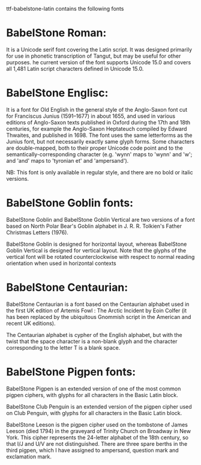 ttf-babelstone-latin contains the following fonts

# BabelStone Roman:

It is a Unicode serif font covering the Latin script.
It was designed primarily for use in phonetic
transcription of Tangut, but may be useful for
other purposes. he current version of the font supports
Unicode 15.0 and covers all 1,481 Latin script
characters defined in Unicode 15.0.

# BabelStone Englisc:

It is a font for Old English in the general style of
the Anglo-Saxon font cut for Franciscus Junius (1591–1677)
in about 1655, and used in various editions of Anglo-Saxon
texts published in Oxford during the 17th and 18th centuries,
for example the Anglo-Saxon Heptateuch compiled by Edward
Thwaites, and published in 1698. The font uses the same
letterforms as the Junius font, but not necessarily exactly
same glyph forms. Some characters are double-mapped, both to
their proper Unicode code point and to the
semantically-corresponding character
(e.g. 'wynn' maps to 'wynn' and 'w'; and 'and' maps
to 'tyronian et' and 'ampersand').

NB: This font is only available in regular style, and
there are no bold or italic versions.

# BabelStone Goblin fonts:

BabelStone Goblin and BabelStone Goblin Vertical are two
versions of a font based on North Polar Bear's Goblin
alphabet in J. R. R. Tolkien's Father Christmas Letters (1976).

BabelStone Goblin is designed for horizontal layout, whereas
BabelStone Goblin Vertical is designed for vertical layout.
Note that the glyphs of the vertical font will be rotated
counterclockwise with respect to normal reading orientation
when used in horizontal contexts

# BabelStone Centaurian:

BabelStone Centaurian is a font based on the Centaurian
alphabet used in the first UK edition of Artemis Fowl :
The Arctic Incident by Eoin Colfer (it has been replaced
by the ubiquitous Gnommish script in the American and
recent UK editions).

The Centaurian alphabet is cypher of the English alphabet,
but with the twist that the space character is a
non-blank glyph and the character corresponding to the letter
T is a blank space.

# BabelStone Pigpen fonts:

BabelStone Pigpen is an extended version of one of the most
common pigpen ciphers, with glyphs for all characters in the
Basic Latin block.

BabelStone Club Penguin is an extended version of the
pigpen cipher used on Club Penguin, with glyphs for all
characters in the Basic Latin block.

BabelStone Leeson is the pigpen cipher used on the tombstone
of James Leeson (died 1794) in the graveyard of Trinity Church
on Broadway in New York. This cipher represents the 24-letter
alphabet of the 18th century, so that I/J and U/V are not
distinguished. There are three spare berths in the third pigpen,
which I have assigned to ampersand, question mark and exclamation mark.
